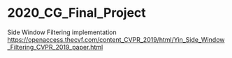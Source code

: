 # 2020_CG_Final_Project
Side Window Filtering implementation
https://openaccess.thecvf.com/content_CVPR_2019/html/Yin_Side_Window_Filtering_CVPR_2019_paper.html
